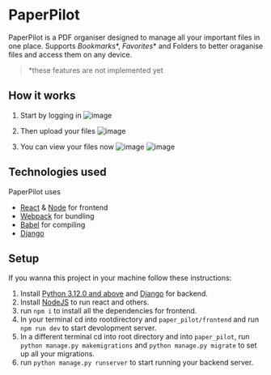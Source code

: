 # PaperPilot
PaperPilot is a PDF organiser designed to manage all your important files in one place. Supports *Bookmarks**, *Favorites** and Folders to better oraganise files and access them on any device.

> *these features are not implemented yet

## How it works

1. Start by logging in
![image](https://github.com/Radian6405/PaperPilot/assets/99524343/3fe188a6-b084-4856-9efe-e72b501baf5e)

2. Then upload your files 
![image](https://github.com/Radian6405/PaperPilot/assets/99524343/13089872-e66f-4ef0-8ef2-54a57145984c)

3. You can view your files now
![image](https://github.com/Radian6405/PaperPilot/assets/99524343/8c0cb315-7f84-4604-ac66-33b99afe5d30)
![image](https://github.com/Radian6405/PaperPilot/assets/99524343/85aaadfc-b67f-4f6e-abd4-b014be92ad5f)

## Technologies used
PaperPilot uses 
- [React](https://react.dev/) & [Node](https://nodejs.org/en) for frontend
- [Webpack](https://webpack.js.org/) for bundling
- [Babel](https://babeljs.io/) for compiling
- [Django](https://www.djangoproject.com/)

## Setup
If you wanna this project in your machine follow these instructions:
1. Install [Python 3.12.0 and above](https://www.python.org/downloads/) and [Django](https://www.geeksforgeeks.org/django-introduction-and-installation/) for backend.
2. Install [NodeJS](https://nodejs.org/en/download) to run react and others.
3. run ```npm i``` to install all the dependencies for frontend.
4. In your terminal cd into rootdirectory and ```paper_pilot/frontend``` and run ```npm run dev``` to start devolopment server.
5. In a different terminal cd into root directory and into `paper_pilot`, run ```python manage.py makemigrations``` and ```python manage.py migrate``` to set up all your migrations.
6. run ```python manage.py runserver``` to start running your backend server. 
